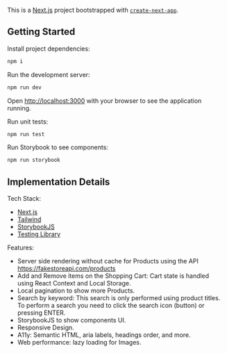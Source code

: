 This is a [Next.js](https://nextjs.org) project bootstrapped with [`create-next-app`](https://nextjs.org/docs/app/api-reference/cli/create-next-app).

## Getting Started

Install project dependencies:
```bash
npm i
```

Run the development server:
```bash
npm run dev
```

Open [http://localhost:3000](http://localhost:3000) with your browser to see the application running.

Run unit tests:
```bash
npm run test
```

Run Storybook to see components:
```bash
npm run storybook
```

## Implementation Details

Tech Stack:
- [Next.js](https://nextjs.org)
- [Tailwind](https://tailwindcss.com)
- [StorybookJS](https://storybook.js.org/)
- [Testing Library](https://testing-library.com/)

Features:
- Server side rendering without cache for Products using the API https://fakestoreapi.com/products
- Add and Remove items on the Shopping Cart: Cart state is handled using React Context and Local Storage.
- Local pagination to show more Products.
- Search by keyword: This search is only performed using product titles. To perform a search you need to click the search icon (button) or pressing ENTER.
- StorybookJS to show components UI.
- Responsive Design.
- A11y: Semantic HTML, aria labels, headings order, and more.
- Web performance: lazy loading for Images.
